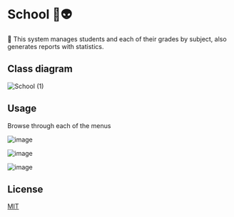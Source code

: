 # School 🚀👽️

🎉 This system manages students and each of their grades by subject, also generates reports with statistics.

## Class diagram


![School (1)](https://user-images.githubusercontent.com/103908249/188344962-9cfd2ab0-8678-43b1-b20a-9eea9275e209.png)


## Usage
Browse through each of the menus

![image](https://user-images.githubusercontent.com/103908249/188288592-d263d4d2-db5f-4534-83d4-1c2b1f8f81b8.png)

![image](https://user-images.githubusercontent.com/103908249/188288645-9c31e862-a7dd-49c9-8f1f-7801a59646de.png)

![image](https://user-images.githubusercontent.com/103908249/188288682-f5d86c02-afd7-42ef-aaf8-4a5e4b242c84.png)


## License
[MIT](https://choosealicense.com/licenses/mit/)